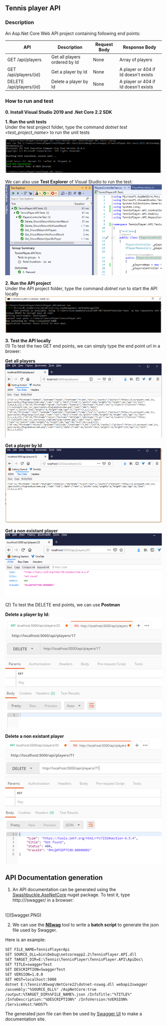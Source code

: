  ## Tennis player API

### Description
An Asp.Net Core Web API project containing following end points:

API| Description|Request Body|Response Body
----------------------------| -----|------|-------|
GET /api/players|Get all players ordered by Id|None|Array of players
GET /api/players/{id}|Get a player by Id|None|A player or 404 if Id doesn't exists |
DELETE /api/players/{id}|Delete a player by Id|None|A player or 404 if Id doesn't exists |

### How to run and test
**0. Install Visual Studio 2019 and .Net Core 2.2 SDK**

**1. Run the unit tests** </br>
Under the test project folder, type the command *dotnet test <test_project_name>* to run the unit tests

![](UnitTest1.PNG)
</br></br>
We can also use **Test Explorer** of Visual Studio to run the test: 
</br>
![](UnitTest2.PNG)

**2. Run the API project**</br>
Under the API project folder, type the command *dotnet run* to start the API locally
![Run APi](StartApi.PNG)

**3. Test the API locally**</br>
(1) To test the two GET end points, we can simply type the end point url in a brower:

**Get all players**</br>
![](get.PNG)

**Get a player by Id**</br>
![](get2.PNG)

**Get a non existant player**</br>
![](get1.PNG)

(2) To test the DELETE end points, we can use **Postman**

**Delete a player by Id:**</br>
![](delete.PNG)
</br></br>
**Delete a non existant player**</br>
![](delete1.PNG)

 ## API Documentation generation
1. An API documentation can be generated using the [Swashbuckle.AspNetCore](https://www.nuget.org/packages/Swashbuckle.AspNetCore.Swagger/) nuget package. To test it, type http://<hosturi>/swagger/ in a browser:
</br>
![](Swagger.PNG)

</br>

2. We can use the **[NSwag](https://github.com/RicoSuter/NSwag)** tool to write a **batch script** to generate the json file used by Swagger.

Here is an example:
 ```
SET FILE_NAME=TennisPlayerApi
SET SOURCE_DLL=bin\Debug\netcoreapp2.2\TennisPlayer.API.dll
SET TARGET_DIR=E:\Tennis\TennisPlayer\TennisPlayer.API\ApiDoc\
SET TITLE=swaggerTest
SET DESCRIPTION=SwaggerTest
SET VERSION=1.0.0
SET HOST=localhost:5000
dotnet E:\Tennis\NSwag\NetCore22\dotnet-nswag.dll webapi2swagger /assembly:"%SOURCE_DLL%" /AspNetCore:true /output:%TARGET_DIR%%FILE_NAME%.json /InfoTitle:"%TITLE%" /InfoDescription:"%DESCRIPTION%" /InfoVersion:%VERSION% /ServiceHost:%HOST%

 ```
The generated json file can then be used by [Swagger UI](https://github.com/swagger-api/swagger-ui) to make a documentation site.